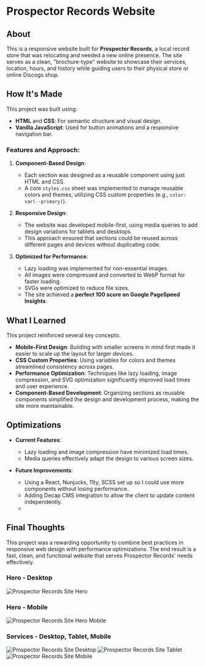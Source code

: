 # Prospector Records Website

## About
This is a responsive website built for **Prospector Records**, a local record store that was relocating and needed a new online presence. The site serves as a clean, "brochure-type" website to showcase their services, location, hours, and history while guiding users to their physical store or online Discogs shop. 


## How It's Made
This project was built using:
- **HTML** and **CSS**: For semantic structure and visual design.
- **Vanilla JavaScript**: Used for button animations and a responsive navigation bar.

### Features and Approach:
1. **Component-Based Design**:
   - Each section was designed as a reusable component using just HTML and CSS.
   - A core `styles.css` sheet was implemented to manage reusable colors and themes, utilizing CSS custom properties (e.g., `color: var(--primary)`).

2. **Responsive Design**:
   - The website was developed mobile-first, using media queries to add design variations for tablets and desktops.
   - This approach ensured that sections could be reused across different pages and devices without duplicating code.

3. **Optimized for Performance**:
   - Lazy loading was implemented for non-essential images.
   - All images were compressed and converted to WebP format for faster loading.
   - SVGs were optimized to reduce file sizes.
   - The site achieved a **perfect 100 score on Google PageSpeed Insights**.

## What I Learned
This project reinforced several key concepts:
- **Mobile-First Design**: Building with smaller screens in mind first made it easier to scale up the layout for larger devices.
- **CSS Custom Properties**: Using variables for colors and themes streamlined consistency across pages.
- **Performance Optimization**: Techniques like lazy loading, image compression, and SVG optimization significantly improved load times and user experience.
- **Component-Based Development**: Organizing sections as reusable components simplified the design and development process, making the site more maintainable.

## Optimizations
- **Current Features**:
  - Lazy loading and image compression have minimized load times.
  - Media queries effectively adapt the design to various screen sizes.

- **Future Improvements**:
  - Using a React, Nunjucks, 11ty, SCSS set up so I could use more components without losing performance.
  - Adding Decap CMS integration to allow the client to update content independently.
  - 

## Final Thoughts
This project was a rewarding opportunity to combine best practices in responsive web design with performance optimizations. The end result is a fast, clean, and functional website that serves Prospector Records' needs effectively.



### Hero - Desktop
![Prospector Records Site Hero](https://github.com/StewedDownSteve/prospector-records-site/blob/main/prospector-github-img/prospector-hero-desktop-img.png)

### Hero - Mobile
![Prospector Records Site Hero Mobile](https://github.com/StewedDownSteve/prospector-records-site/blob/main/prospector-github-img/prospector-hero-mobile-img.png)

### Services - Desktop, Tablet, Mobile 
![Prospector Records Site Desktop](https://github.com/StewedDownSteve/prospector-records-site/blob/main/prospector-github-img/prospector-services-desktop-img.png)
![Prospector Records Site Tablet](https://github.com/StewedDownSteve/prospector-records-site/blob/main/prospector-github-img/prospector-services-tablet-img.png)
![Prospector Records Site Mobile](https://github.com/StewedDownSteve/prospector-records-site/blob/main/prospector-github-img/prospector-services-mobile-img.png)

